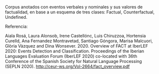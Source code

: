 
Corpus anotados con eventos verbales y nominales y sus valores de factualidad, en base a un esquema de tres clases: Factual, Counterfactual, Undefined.

Referencia:

Aiala Rosá, Laura Alonsob, Irene Castellónc, Luis Chiruzzoa, Hortensia Curelld, Ana Fernandez Montravetad, Santiago Góngora, Marisa Malcuori, Glòria Vàzquez and
Dina Wonsever. 2020. Overview of FACT at IberLEF 2020: Events Detection and Classification. Proceedings of the Iberian Languages Evaluation Forum (IberLEF 2020)
co-located with 36th Conference of the Spanish Society for Natural Language Processing (SEPLN 2020). http://ceur-ws.org/Vol-2664/fact_overview.pdf


